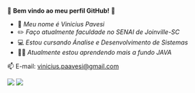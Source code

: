 🔸 **Bem vindo ao meu perfil GitHub!** 🔸

- 👤 *Meu nome é Vinicius Pavesi*
- ✏️ *Faço atualmente faculdade no SENAI de Joinville-SC*
- 💻 *Estou cursando Ánalise e Desenvolvimento de Sistemas*
- 👨‍💻 *Atualmente estou aprendendo mais a fundo JAVA*

📫 E-mail: vinicius.paavesi@gmail.com     
<div>
<a href="https://www.linkedin.com/in/seu-usuário-linkedln-aqui" target="_blank"><img src="https://img.shields.io/badge/-LinkedIn-%230077B5?style=for-the-badge&logo=linkedin&logoColor=white" target="_blank"></a>
 <a href="https://instagram.com/pavesi_viniciuss" target="_blank"><img src="https://img.shields.io/badge/-Instagram-%23E4405F?style=for-the-badge&logo=instagram&logoColor=white" target="_blank"></a>
<div>
